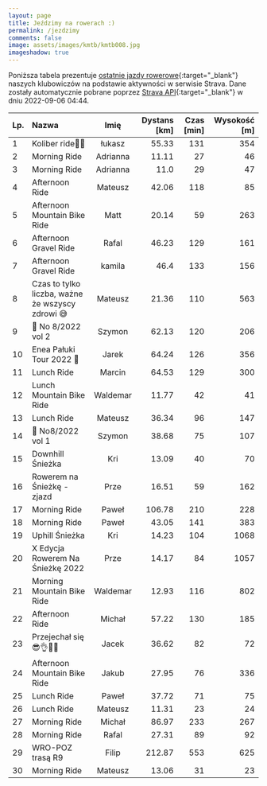 ```yaml
---
layout: page
title: Jeździmy na rowerach :)
permalink: /jezdzimy
comments: false
image: assets/images/kmtb/kmtb008.jpg
imageshadow: true
---
```


Poniższa tabela prezentuje [ostatnie jazdy rowerowe](https://www.strava.com/clubs/336381){:target="_blank"} naszych klubowiczów na podstawie aktywności w serwisie Strava. Dane zostały automatycznie pobrane poprzez [Strava API](https://developers.strava.com/docs/reference/#api-Clubs-getClubActivitiesById){:target="_blank"} w dniu 2022-09-06 04:44.

Lp. | Nazwa | Imię | Dystans [km] | Czas [min] | Wysokość [m]
:--- | :--- | :---: | ---: | ---: | ---:
1|Koliber ride🚴😎|łukasz|55.33|131|354
2|Morning Ride|Adrianna|11.11|27|46
3|Morning Ride|Adrianna|11.0|29|47
4|Afternoon Ride|Mateusz|42.06|118|85
5|Afternoon Mountain Bike Ride|Matt|20.14|59|263
6|Afternoon Gravel Ride|Rafal|46.23|129|161
7|Afternoon Gravel Ride|kamila|46.4|133|156
8|Czas to tylko liczba, ważne że wszyscy zdrowi 😅|Mateusz|21.36|110|563
9|💯 No 8/2022 vol 2|Szymon|62.13|120|206
10|Enea Pałuki Tour 2022 🤠|Jarek|64.24|126|356
11|Lunch Ride|Marcin|64.53|129|300
12|Lunch Mountain Bike Ride|Waldemar|11.77|42|41
13|Lunch Ride|Mateusz|36.34|96|147
14|💯 No8/2022 vol 1|Szymon|38.68|75|107
15|Downhill Śnieżka |Kri|13.09|40|70
16|Rowerem na Śnieżkę - zjazd |Prze|16.51|59|162
17|Morning Ride|Paweł|106.78|210|228
18|Morning Ride|Paweł|43.05|141|383
19|Uphill Śnieżka |Kri|14.23|104|1068
20|X Edycja Rowerem Na Śnieżkę 2022|Prze|14.17|84|1057
21|Morning Mountain Bike Ride|Waldemar|12.93|116|802
22|Afternoon Ride|Michał|57.22|130|185
23|Przejechał się 😎👌👯‍♀️|Jacek|36.62|82|72
24|Afternoon Mountain Bike Ride|Jakub|27.95|76|336
25|Lunch Ride|Paweł|37.72|71|75
26|Lunch Ride|Mateusz|11.31|23|24
27|Morning Ride|Michał|86.97|233|267
28|Morning Ride|Rafal|27.31|89|92
29|WRO-POZ trasą R9|Filip|212.87|553|625
30|Morning Ride|Mateusz|13.06|31|23
